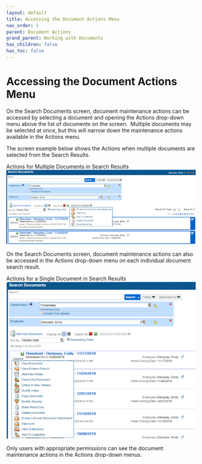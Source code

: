 ```yaml
---
layout: default
title: Accessing the Document Actions Menu
nav_order: 1
parent: Document Actions
grand_parent: Working with Documents
has_children: false
has_toc: false
---
```

# Accessing the Document Actions Menu
On the Search Documents screen, document maintenance actions can be accessed by selecting a document and opening the Actions drop-down menu above the list of documents on the screen.  Multiple documents may be selected at once, but this will narrow down the maintenance actions available in the Actions menu. 

The screen example below shows the Actions when multiple documents are selected from the Search Results.

Actions for Multiple Documents in Search Results  
![](/assets/images/action-menu-multiple-selected-QAction.png)

On the Search Documents screen, document maintenance actions can also be accessed in the Actions drop-down menu on each individual document search result.

Actions for a Single Document in Search Results  
![](/assets/images/action-menu-single-QAction.png)

Only users with appropriate permissions can see the document maintenance actions in the Actions drop-down menus.